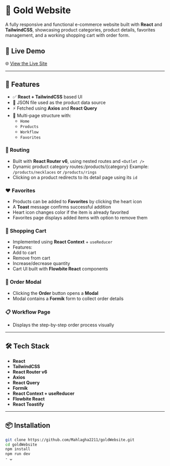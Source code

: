 # 💎 Gold Website

A fully responsive and functional e-commerce website built with **React** and **TailwindCSS**, showcasing product categories, product details, favorites management, and a working shopping cart with order form.

## 🔗 Live Demo

🌐 [View the Live Site](https://gold-website-tau.vercel.app/)

---
## 🚀 Features

- ✅ **React + TailwindCSS** based UI
- 📁 JSON file used as the product data source
- ⚡ Fetched using **Axios** and **React Query**
- 📍 Multi-page structure with:
  - `Home`
  - `Products`
  - `Workflow`
  - `Favorites`

### 🧭 Routing

- Built with **React Router v6**, using nested routes and `<Outlet />`
- Dynamic product category routes:/products/{category}
Example:  
`/products/necklaces` or `/products/rings`
- Clicking on a product redirects to its detail page using its `id`

### ❤️ Favorites

- Products can be added to **Favorites** by clicking the heart icon
- A **Toast** message confirms successful addition
- Heart icon changes color if the item is already favorited
- Favorites page displays added items with option to remove them

### 🛒 Shopping Cart

- Implemented using **React Context** + `useReducer`
- Features:
- Add to cart
- Remove from cart
- Increase/decrease quantity
- Cart UI built with **Flowbite React** components

### 🧾 Order Modal

- Clicking the **Order** button opens a **Modal**
- Modal contains a **Formik** form to collect order details

### 📋 Workflow Page

- Displays the step-by-step order process visually

---

## 🛠️ Tech Stack

- **React**
- **TailwindCSS**
- **React Router v6**
- **Axios**
- **React Query**
- **Formik**
- **React Context + useReducer**
- **Flowbite React**
- **React Toastify**

---

## 📦 Installation
```bash
git clone https://github.com/Mahlagha2211/goldWebsite.git
cd goldWebsite
npm install
npm run dev
- پ
